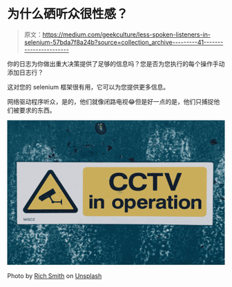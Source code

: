 # 为什么硒听众很性感？

> 原文：<https://medium.com/geekculture/less-spoken-listeners-in-selenium-57bda7f8a24b?source=collection_archive---------41----------------------->

你的日志为你做出重大决策提供了足够的信息吗？您是否为您执行的每个操作手动添加日志行？

这对您的 selenium 框架很有用，它可以为您提供更多信息。

网络驱动程序听众，是的，他们就像闭路电视😂但是好一点的是，他们只捕捉他们被要求的东西。

![](img/e35d99283ffda86e669d150e8f92c395.png)

Photo by [Rich Smith](https://unsplash.com/@richwilliamsmith?utm_source=medium&utm_medium=referral) on [Unsplash](https://unsplash.com?utm_source=medium&utm_medium=referral)